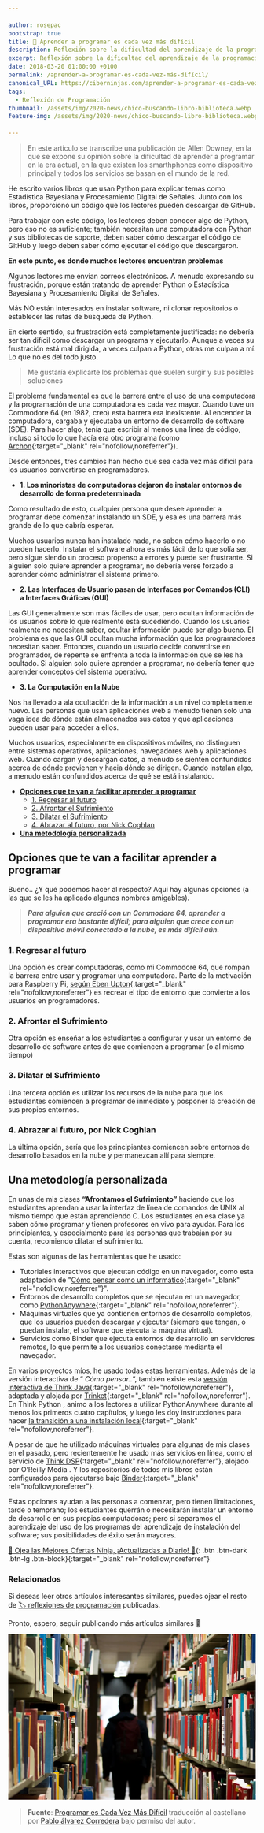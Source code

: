 ```yaml
---

author: rosepac
bootstrap: true
title: 🥇 Aprender a programar es cada vez más difícil
description: Reflexión sobre la dificultad del aprendizaje de la programación en la era actual de los servicios en red y la nube, por Allen Downey
excerpt: Reflexión sobre la dificultad del aprendizaje de la programación en la era actual de los servicios en red y la nube, por Allen Downey
date: 2018-03-20 01:00:00 +0100
permalink: /aprender-a-programar-es-cada-vez-más-difícil/
canonical_URL: https://ciberninjas.com/aprender-a-programar-es-cada-vez-más-difícil/
tags:
  - Reflexión de Programación
thumbnail: /assets/img/2020-news/chico-buscando-libro-biblioteca.webp
feature-img: /assets/img/2020-news/chico-buscando-libro-biblioteca.webp

---
```


> En este artículo se transcribe una publicación de Allen Downey, en la que se expone su opinión sobre la dificultad de aprender a programar en la era actual, en la que existen los smarthphones como dispositivo principal y todos los servicios se basan en el mundo de la red.

He escrito varios libros que usan Python para explicar temas como Estadística Bayesiana y Procesamiento Digital de Señales. Junto con los libros, proporcionó un código que los lectores pueden descargar de GitHub.

Para trabajar con este código, los lectores deben conocer algo de Python, pero eso no es suficiente; también necesitan una computadora con Python y sus bibliotecas de soporte, deben saber cómo descargar el código de GitHub y luego deben saber cómo ejecutar el código que descargaron.

**En este punto, es donde muchos lectores encuentran problemas**

Algunos lectores me envían correos electrónicos. A menudo expresando su frustración, porque están tratando de aprender Python o Estadística Bayesiana y Procesamiento Digital de Señales.

Más NO están interesados en instalar software, ni clonar repositorios o establecer las rutas de búsqueda de Python.

En cierto sentido, su frustración está completamente justificada: no debería ser tan difícil como descargar un programa y ejecutarlo. Aunque a veces su frustración está mal dirigida, a veces culpan a Python, otras me culpan a mí. Lo que no es del todo justo.

> Me gustaría explicarte los problemas que suelen surgir y sus posibles soluciones

El problema fundamental es que la barrera entre el uso de una computadora y la programación de una computadora es cada vez mayor. Cuando tuve un Commodore 64 (en 1982, creo) esta barrera era inexistente. Al encender la computadora, cargaba y ejecutaba un entorno de desarrollo de software (SDE). Para hacer algo, tenía que escribir al menos una línea de código, incluso si todo lo que hacía era otro programa (como [Archon](https://es.wikipedia.org/wiki/Archon:_The_Light_and_the_Dark){:target="_blank" rel="nofollow,noreferrer"}).

Desde entonces, tres cambios han hecho que sea cada vez más difícil para los usuarios convertirse en programadores.

- **1. Los minoristas de computadoras dejaron de instalar entornos de desarrollo de forma predeterminada**

Como resultado de esto, cualquier persona que desee aprender a programar debe comenzar instalando un SDE, y esa es una barrera más grande de lo que cabría esperar.

Muchos usuarios nunca han instalado nada, no saben cómo hacerlo o no pueden hacerlo. Instalar el software ahora es más fácil de lo que solía ser, pero sigue siendo un proceso propenso a errores y puede ser frustrante. Si alguien solo quiere aprender a programar, no debería verse forzado a aprender cómo administrar el sistema primero.

- **2. Las Interfaces de Usuario pasan de Interfaces por Comandos (CLI) a Interfaces Gráficas (GUI)**

Las GUI generalmente son más fáciles de usar, pero ocultan información de los usuarios sobre lo que realmente está sucediendo. Cuando los usuarios realmente no necesitan saber, ocultar información puede ser algo bueno. El problema es que las GUI ocultan mucha información que los programadores necesitan saber. Entonces, cuando un usuario decide convertirse en programador, de repente se enfrenta a toda la información que se les ha ocultado. Si alguien solo quiere aprender a programar, no debería tener que aprender conceptos del sistema operativo.

- **3. La Computación en la Nube**

Nos ha llevado a ala ocultación de la información a un nivel completamente nuevo. Las personas que usan aplicaciones web a menudo tienen solo una vaga idea de dónde están almacenados sus datos y qué aplicaciones pueden usar para acceder a ellos.

Muchos usuarios, especialmente en dispositivos móviles, no distinguen entre sistemas operativos, aplicaciones, navegadores web y aplicaciones web. Cuando cargan y descargan datos, a menudo se sienten confundidos acerca de dónde provienen y hacia dónde se dirigen. Cuando instalan algo, a menudo están confundidos acerca de qué se está instalando.

- [**Opciones que te van a facilitar aprender a programar**](#opciones-que-te-van-a-facilitar-aprender-a-programar)
  - [1. Regresar al futuro](#1-regresar-al-futuro)
  - [2. Afrontar el Sufrimiento](#2-afrontar-el-sufrimiento)
  - [3. Dilatar el Sufrimiento](#3-dilatar-el-sufrimiento)
  - [4. Abrazar al futuro, por Nick Coghlan](#4-abrazar-al-futuro-por-nick-coghlan)
- [**Una metodología personalizada**](#una-metodología-personalizada)

## **Opciones que te van a facilitar aprender a programar**

Bueno.. ¿Y qué podemos hacer al respecto? Aquí hay algunas opciones (a las que se les ha aplicado algunos nombres amigables).

> ***Para alguien que creció con un Commodore 64, aprender a programar era bastante difícil; para alguien que crece con un dispositivo móvil conectado a la nube, es más difícil aún.***

### 1. Regresar al futuro

Una opción es crear computadoras, como mi Commodore 64, que rompan la barrera entre usar y programar una computadora. Parte de la motivación para Raspberry Pi, [según Eben Upton](https://www.youtube.com/watch?v=6xFzVuxldqs){:target="_blank" rel="nofollow,noreferrer"} es recrear el tipo de entorno que convierte a los usuarios en programadores.

### 2. Afrontar el Sufrimiento

Otra opción es enseñar a los estudiantes a configurar y usar un entorno de desarrollo de software antes de que comiencen a programar (o al mismo tiempo)

### 3. Dilatar el Sufrimiento

Una tercera opción es utilizar los recursos de la nube para que los estudiantes comiencen a programar de inmediato y posponer la creación de sus propios entornos.

### 4. Abrazar al futuro, por Nick Coghlan

La última opción, sería que los principiantes comiencen sobre entornos de desarrollo basados ​​en la nube y permanezcan allí para siempre.

## **Una metodología personalizada**

En unas de mis clases **“Afrontamos el Sufrimiento”** haciendo que los estudiantes aprendan a usar la interfaz de línea de comandos de UNIX al mismo tiempo que están aprendiendo C. Los estudiantes en esa clase ya saben cómo programar y tienen profesores en vivo para ayudar. Para los principiantes, y especialmente para las personas que trabajan por su cuenta, recomiendo dilatar el sufrimiento.

Estas son algunas de las herramientas que he usado:

* Tutoriales interactivos que ejecutan código en un navegador, como esta adaptación de "[Cómo pensar como un informático](http://interactivepython.org/runestone/static/thinkcspy/index.html){:target="_blank" rel="nofollow,noreferrer"}".
* Entornos de desarrollo completos que se ejecutan en un navegador, como [PythonAnywhere](https://www.pythonanywhere.com){:target="_blank" rel="nofollow,noreferrer"}.
* Máquinas virtuales que ya contienen entornos de desarrollo completos, que los usuarios pueden descargar y ejecutar (siempre que tengan, o puedan instalar, el software que ejecuta la máquina virtual).
* Servicios como Binder que ejecuta entornos de desarrollo en servidores remotos, lo que permite a los usuarios conectarse mediante el navegador.

En varios proyectos míos, he usado todas estas herramientas. Además de la versión interactiva de “ *Cómo pensar..*“, también existe esta [versión interactiva de Think Java](https://books.trinket.io/thinkjava){:target="_blank" rel="nofollow,noreferrer"}, adaptada y alojada por [Trinket](https://trinket.io){:target="_blank" rel="nofollow,noreferrer"}. En Think Python , animo a los lectores a utilizar PythonAnywhere durante al menos los primeros cuatro capítulos, y luego les doy instrucciones para hacer [la transición a una instalación local](http://www.allendowney.com/wp/books/think-python-2e){:target="_blank" rel="nofollow,noreferrer"}.

A pesar de que he utilizado máquinas virtuales para algunas de mis clases en el pasado, pero recientemente he usado más servicios en línea, como el servicio de [Think DSP](http://greenteapress.com/wp/think-dsp){:target="_blank" rel="nofollow,noreferrer"}, alojado por O’Reilly Media . Y los repositorios de todos mis libros están configurados para ejecutarse bajo [Binder](https://mybinder.readthedocs.io/en/latest){:target="_blank" rel="nofollow,noreferrer"}.

Estas opciones ayudan a las personas a comenzar, pero tienen limitaciones, tarde o temprano; los estudiantes querrán o necesitarán instalar un entorno de desarrollo en sus propias computadoras; pero si separamos el aprendizaje del uso de los programas del aprendizaje de instalación del software; sus posibilidades de éxito serán mayores.

[🎁 Ojea las Mejores Ofertas Ninja, ¡Actualizadas a Diario! 🛒](https://www.amazon.es/shop/cibercursos){: .btn .btn-dark .btn-lg .btn-block}{:target="_blank" rel="nofollow,noreferrer"}

### **Relacionados** <!-- omit in toc -->

Si deseas leer otros artículos interesantes similares, puedes ojear el resto de [🏷 reflexiones de programación](https://ciberninjas.com/etiqueta/#Reflexiones+de+Programaci%C3%B3n) publicadas.

Pronto, espero, seguir publicando más artículos similares 💪

![Reflexión sobre la dificultad del aprendizaje de la programación en la era actual de los servicios en red y la nube, por Allen Downey](/assets/img/2020-news/chico-buscando-libro-biblioteca.webp "Reflexión sobre la dificultad del aprendizaje de la programación en la era actual de los servicios en red y la nube, por Allen Downey")

> **Fuente**: [Programar es Cada Vez Más Difícil](http://allendowney.blogspot.com.es/2018/02/learning-to-program-is-getting-harder.html "Aprender a Programar es Cada Vez Más Difícil por Allen Downey") traducción al castellano por [Pablo álvarez Corredera](https://kutt.it/ciberninjast) bajo permiso del autor.